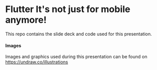 # Flutter It's not just for mobile anymore!

This repo contains the slide deck and code used for this presentation. 

#### Images 
Images and graphics used during this presentation can be found on https://undraw.co/illustrations 

